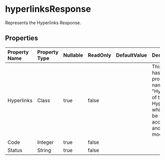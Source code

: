 # **hyperlinksResponse**

Represents the Hyperlinks Response. 

## **Properties**

| Property Name | Property Type | Nullable |  ReadOnly | DefaultValue | Description | 
| :- | :- | :- |:- |  :- | :- |
|Hyperlinks|Class|true|false |  |This class has a property named "Hyperlinks" of type Hyperlinks which can be accessed and modified.|
|Code|Integer|true|false |  ||
|Status|String|true|false |  ||

